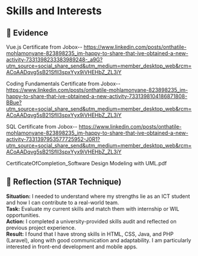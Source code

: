 # Skills and Interests

## 📄 Evidence

Vue.js Certificate from Jobox-- https://www.linkedin.com/posts/onthatile-mohlamonyane-823898235_im-happy-to-share-that-ive-obtained-a-new-activity-7331398233383989248-_a9G?utm_source=social_share_send&utm_medium=member_desktop_web&rcm=ACoAADqvg5sB21SfIl3spxYyx9iVHEHbZ_ZL3iY

Coding Fundamentals Certificate from Jobox-- https://www.linkedin.com/posts/onthatile-mohlamonyane-823898235_im-happy-to-share-that-ive-obtained-a-new-activity-7331398104186871808-BBue?utm_source=social_share_send&utm_medium=member_desktop_web&rcm=ACoAADqvg5sB21SfIl3spxYyx9iVHEHbZ_ZL3iY
 
SQL Certificate from Jobox-- https://www.linkedin.com/posts/onthatile-mohlamonyane-823898235_im-happy-to-share-that-ive-obtained-a-new-activity-7331397953577725952-J0R1?utm_source=social_share_send&utm_medium=member_desktop_web&rcm=ACoAADqvg5sB21SfIl3spxYyx9iVHEHbZ_ZL3iY

CertificateOfCompletion_Software Design Modeling with UML.pdf

## 💬 Reflection (STAR Technique)

**Situation:** I needed to understand where my strengths lie as an ICT student and how I can contribute to a real-world team.  
**Task:** Evaluate my current skills and match them with internship or WIL opportunities.  
**Action:** I completed a university-provided skills audit and reflected on previous project experience.  
**Result:** I found that I have strong skills in HTML, CSS, Java, and PHP (Laravel), along with good communication and adaptability. I am particularly interested in front-end development and mobile apps.

